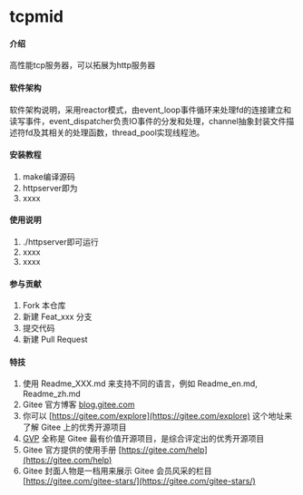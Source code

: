 # tcpmid

#### 介绍
高性能tcp服务器，可以拓展为http服务器

#### 软件架构
软件架构说明，采用reactor模式，由event_loop事件循环来处理fd的连接建立和读写事件，event_dispatcher负责IO事件的分发和处理，channel抽象封装文件描述符fd及其相关的处理函数，thread_pool实现线程池。


#### 安装教程

1.  make编译源码
2.  httpserver即为
3.  xxxx

#### 使用说明

1.  ./httpserver即可运行
2.  xxxx
3.  xxxx

#### 参与贡献

1.  Fork 本仓库
2.  新建 Feat_xxx 分支
3.  提交代码
4.  新建 Pull Request


#### 特技

1.  使用 Readme\_XXX.md 来支持不同的语言，例如 Readme\_en.md, Readme\_zh.md
2.  Gitee 官方博客 [blog.gitee.com](https://blog.gitee.com)
3.  你可以 [https://gitee.com/explore](https://gitee.com/explore) 这个地址来了解 Gitee 上的优秀开源项目
4.  [GVP](https://gitee.com/gvp) 全称是 Gitee 最有价值开源项目，是综合评定出的优秀开源项目
5.  Gitee 官方提供的使用手册 [https://gitee.com/help](https://gitee.com/help)
6.  Gitee 封面人物是一档用来展示 Gitee 会员风采的栏目 [https://gitee.com/gitee-stars/](https://gitee.com/gitee-stars/)

